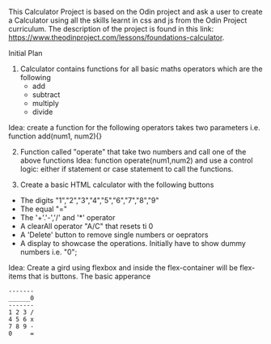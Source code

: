 This Calculator Project is based on the Odin project and ask a user to create a Calculator using all the skills learnt
in css and js from the Odin Project curriculum. The description of the project is found in this 
link: https://www.theodinproject.com/lessons/foundations-calculator.

Initial Plan

1. Calculator contains functions for all basic maths operators which are the following
   * add
   * subtract
   * multiply
   * divide

Idea: create a function for the following operators takes two parameters i.e. 
function add(num1, num2){}

2. Function called "operate" that take two numbers and call one of the above functions
Idea: function operate(num1,num2) and use a control logic: either if statement or case statement to 
call the functions. 

3. Create a basic HTML calculator with the following buttons
* The digits "1","2","3","4","5","6","7","8","9"
* The equal "="
* The '+'.'-','/' and '*' operator
* A clearAll operator "A/C" that resets ti 0
* A 'Delete' button to remove single numbers or oeprators
* A display to showcase the operations. Initially have to show dummy numbers i.e. "0";

Idea: Create a gird using flexbox and inside the flex-container will be flex-items that is buttons. The basic apperance

    -------
    ______0
    -------
    1 2 3 /
    4 5 6 x
    7 8 9 -
    0     =  

